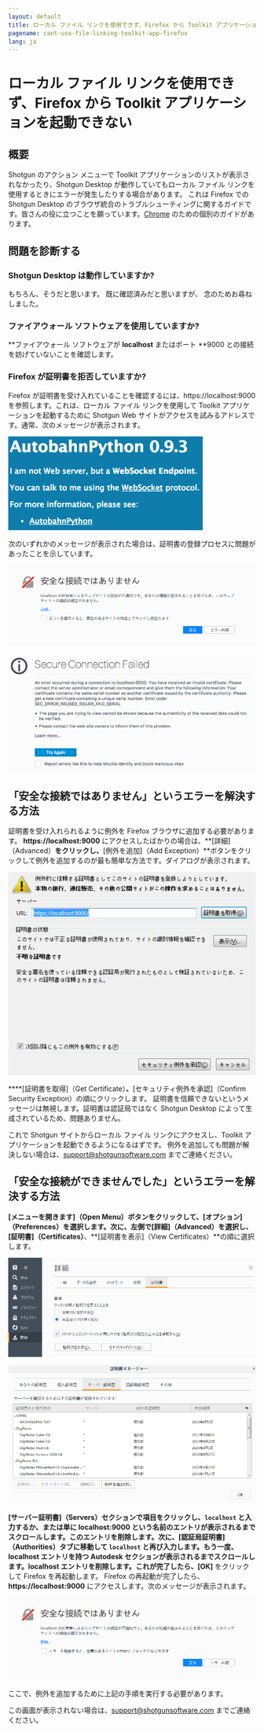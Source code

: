 ```yaml
---
layout: default
title: ローカル ファイル リンクを使用できず、Firefox から Toolkit アプリケーションを起動できない
pagename: cant-use-file-linking-toolkit-app-firefox
lang: ja
---
```


# ローカル ファイル リンクを使用できず、Firefox から Toolkit アプリケーションを起動できない

## 概要

Shotgun のアクション メニューで Toolkit アプリケーションのリストが表示されなかったり、Shotgun Desktop が動作していてもローカル ファイル リンクを使用するときにエラーが発生したりする場合があります。
これは Firefox での Shotgun Desktop のブラウザ統合のトラブルシューティングに関するガイドです。皆さんの役に立つことを願っています。[Chrome](./cant-use-file-linking-toolkit-app-chrome.md) のための個別のガイドがあります。

## 問題を診断する

### Shotgun Desktop は動作していますか?

もちろん、そうだと思います。 既に確認済みだと思いますが、 念のためお尋ねしました。 

### ファイアウォール ソフトウェアを使用していますか?

**ファイアウォール ソフトウェアが **localhost** またはポート **9000 との接続を妨げていないことを確認します。

### Firefox が証明書を拒否していますか?

Firefox が証明書を受け入れていることを確認するには、https://localhost:9000 を参照します。これは、ローカル ファイル リンクを使用して Toolkit アプリケーションを起動するために Shotgun Web サイトがアクセスを試みるアドレスです。通常、次のメッセージが表示されます。

![Autobahn Python メッセージ](images/autobahn-python.png)

次のいずれかのメッセージが表示された場合は、証明書の登録プロセスに問題があったことを示しています。

![接続は安全なメッセージではありません](images/connection-is-not-secure.png)

![安全な接続の失敗のメッセージ](images/connection-failed.png)

## 「安全な接続ではありません」というエラーを解決する方法

証明書を受け入れられるように例外を Firefox ブラウザに追加する必要があります。 **https://localhost:9000** にアクセスしたばかりの場合は、**[詳細]（Advanced）**をクリックし、**[例外を追加]（Add Exception）**ボタンをクリックして例外を追加するのが最も簡単な方法です。ダイアログが表示されます。

![Firefox に例外を追加](images/add-exception-firefox.png)

****[証明書を取得]（Get Certificate）**、**[セキュリティ例外を承認]（Confirm Security Exception）の順にクリックします。 証明書を信頼できないというメッセージは無視します。証明書は認証局ではなく Shotgun Desktop によって生成されているため、問題ありません。

これで Shotgun サイトからローカル ファイル リンクにアクセスし、Toolkit アプリケーションを起動できるようになるはずです。 例外を追加しても問題が解決しない場合は、support@shotgunsoftware.com までご連絡ください。

## 「安全な接続ができませんでした」というエラーを解決する方法

**[メニューを開きます]（Open Menu）**ボタンをクリックして、**[オプション]（Preferences）**を選択します。次に、左側で**[詳細]（Advanced）**を選択し、**[証明書]（Certificates）**、**[証明書を表示]（View Certificates）**の順に選択します。

![Firefox の詳細設定](images/firefox-advanced-settings.png)

![Firefox ビューの証明書](images/firefox-view-certificates.png)

**[サーバー証明書]（Servers）**セクションで項目をクリックし、`localhost` と入力するか、または単に **localhost:9000** という名前のエントリが表示されるまでスクロールします。このエントリを削除します。次に、**[認証局証明書]（Authorities）**タブに移動して `localhost` と再び入力します。もう一度、**localhost** エントリを持つ **Autodesk** セクションが表示されるまでスクロールします。**localhost** エントリを削除します。これが完了したら、**[OK]** をクリックして Firefox を再起動します。 Firefox の再起動が完了したら、**https://localhost:9000** にアクセスします。次のメッセージが表示されます。

![接続は安全なメッセージではありません](images/connection-is-not-secure.png)

ここで、例外を追加するために上記の手順を実行する必要があります。

この画面が表示されない場合は、support@shotgunsoftware.com までご連絡ください。